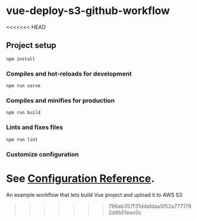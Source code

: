 # vue-deploy-s3-github-workflow
<<<<<<< HEAD

## Project setup
```
npm install
```

### Compiles and hot-reloads for development
```
npm run serve
```

### Compiles and minifies for production
```
npm run build
```

### Lints and fixes files
```
npm run lint
```

### Customize configuration
See [Configuration Reference](https://cli.vuejs.org/config/).
=======
An example workflow that lets build Vue project and upload it to AWS S3
>>>>>>> 796ab357f31ddafdaa5f52a7771792d4b51eac0c
